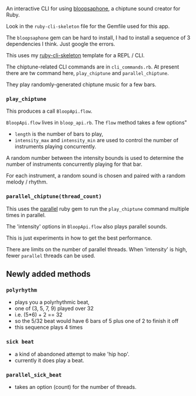 An interactive CLI for using [bloopsaphone](https://github.com/mental/bloopsaphone),
a chiptune sound creator for Ruby.

Look in the `ruby-cli-skeleton` file for the Gemfile used for this app.

The `bloopsaphone` gem can be hard to install, I had to install a sequence of 3 dependencies
I think. Just google the errors. 

This uses my [ruby-cli-skeleton](http://github.com/maxpleaner/ruby-cli-skeleton)
template for a REPL / CLI.

The chiptune-related CLI commands are in `cli_commands.rb`.
At present there are tw command here, `play_chiptune` and `parallel_chiptune`.

They play randomly-generated chiptune music for a few bars.

### `play_chiptune`

This produces a call `BloopApi.flow`.

`BloopApi.flow` lives in `bloop_api.rb`. The `flow` method takes a few options"

- `length` is the number of bars to play,
- `intensity_max` and `intensity_min` are used to control the number of
instruments playing concurrently.

A random number between the intensity bounds is used to determine
the number of instruments concurrently playing for that bar.

For each instrument, a random sound is chosen and paired with a random melody / rhythm.

### `parallel_chiptune(thread_count)`

This uses the [parallel](https://github.com/grosser/parallel) ruby gem to run the
`play_chiptune` command multiple times in parallel.

The 'intensity' options in `BloopApi.flow` also plays parallel sounds.

This is just experiments in how to get the best performance.

There are limits on the number of parallel threads. When 'intensity' is high,
fewer `parallel` threads can be used.


## Newly added methods

### `polyrhythm`
 
  - plays you a polyrhythmic beat,
  - one of (3, 5, 7, 9) played over 32
  - i.e.  (5*6) + 2 == 32
  - so the 5/32 beat would have 6 bars of 5 plus one
    of 2 to finish it off
  - this sequence plays 4 times

### `sick beat`

  - a kind of abandoned attempt to make 'hip hop'.
  - currently it does play a beat.

### `parallel_sick_beat`

  - takes an option (count) for the number of threads. 